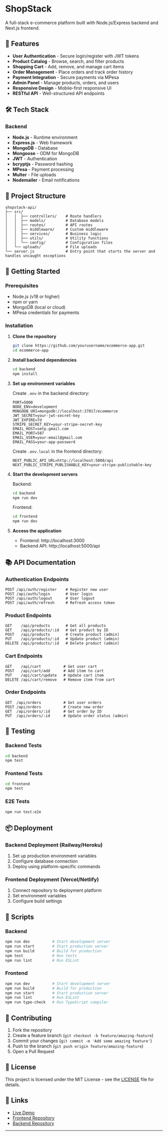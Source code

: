 # ShopStack

A full-stack e-commerce platform built with Node.js/Express backend and Next.js frontend.

## 🚀 Features

- **User Authentication** - Secure login/register with JWT tokens
- **Product Catalog** - Browse, search, and filter products
- **Shopping Cart** - Add, remove, and manage cart items
- **Order Management** - Place orders and track order history
- **Payment Integration** - Secure payments via MPesa
- **Admin Panel** - Manage products, orders, and users
- **Responsive Design** - Mobile-first responsive UI
- **RESTful API** - Well-structured API endpoints

## 🛠️ Tech Stack

### Backend
- **Node.js** - Runtime environment
- **Express.js** - Web framework
- **MongoDB** - Database
- **Mongoose** - ODM for MongoDB
- **JWT** - Authentication
- **bcryptjs** - Password hashing
- **MPesa** - Payment processing
- **Multer** - File uploads
- **Nodemailer** - Email notifications

## 📁 Project Structure

```
shopstack-api/
├── src/
│   │  ├── controllers/    # Route handlers
│   │  ├── models/         # Database models
│   │  ├── routes/         # API routes
│   │  ├── middleware/     # Custom middleware
│   │  ├── services/       # Business logic
│   │  ├── utils/          # Utility functions
│   │  └── config/         # Configuration files
│   └── uploads/           # File uploads
└── server.js              # Entry point that starts the server and handles uncaught exceptions
```

## 🚀 Getting Started

### Prerequisites
- Node.js (v18 or higher)
- npm or yarn
- MongoDB (local or cloud)
- MPesa credentials for payments

### Installation

1. **Clone the repository**
   ```bash
   git clone https://github.com/yourusername/ecommerce-app.git
   cd ecommerce-app
   ```

2. **Install backend dependencies**
   ```bash
   cd backend
   npm install
   ```

3. **Set up environment variables**
   
   Create `.env` in the backend directory:
   ```env
   PORT=5000
   NODE_ENV=development
   MONGODB_URI=mongodb://localhost:27017/ecommerce
   JWT_SECRET=your-jwt-secret-key
   JWT_EXPIRE=7d
   STRIPE_SECRET_KEY=your-stripe-secret-key
   EMAIL_HOST=smtp.gmail.com
   EMAIL_PORT=587
   EMAIL_USER=your-email@gmail.com
   EMAIL_PASS=your-app-password
   ```

   Create `.env.local` in the frontend directory:
   ```env
   NEXT_PUBLIC_API_URL=http://localhost:5000/api
   NEXT_PUBLIC_STRIPE_PUBLISHABLE_KEY=your-stripe-publishable-key
   ```

4. **Start the development servers**
   
   Backend:
   ```bash
   cd backend
   npm run dev
   ```

   Frontend:
   ```bash
   cd frontend
   npm run dev
   ```

5. **Access the application**
   - Frontend: http://localhost:3000
   - Backend API: http://localhost:5000/api

## 📚 API Documentation

### Authentication Endpoints
```
POST /api/auth/register    # Register new user
POST /api/auth/login       # User login
POST /api/auth/logout      # User logout
POST /api/auth/refresh     # Refresh access token
```

### Product Endpoints
```
GET    /api/products       # Get all products
GET    /api/products/:id   # Get product by ID
POST   /api/products       # Create product (admin)
PUT    /api/products/:id   # Update product (admin)
DELETE /api/products/:id   # Delete product (admin)
```

### Cart Endpoints
```
GET    /api/cart          # Get user cart
POST   /api/cart/add      # Add item to cart
PUT    /api/cart/update   # Update cart item
DELETE /api/cart/remove   # Remove item from cart
```

### Order Endpoints
```
GET  /api/orders          # Get user orders
POST /api/orders          # Create new order
GET  /api/orders/:id      # Get order by ID
PUT  /api/orders/:id      # Update order status (admin)
```

## 🧪 Testing

### Backend Tests
```bash
cd backend
npm test
```

### Frontend Tests
```bash
cd frontend
npm test
```

### E2E Tests
```bash
npm run test:e2e
```

## 📦 Deployment

### Backend Deployment (Railway/Heroku)
1. Set up production environment variables
2. Configure database connection
3. Deploy using platform-specific commands

### Frontend Deployment (Vercel/Netlify)
1. Connect repository to deployment platform
2. Set environment variables
3. Configure build settings

## 🔧 Scripts

### Backend
```bash
npm run dev          # Start development server
npm run start        # Start production server
npm run build        # Build for production
npm test             # Run tests
npm run lint         # Run ESLint
```

### Frontend
```bash
npm run dev          # Start development server
npm run build        # Build for production
npm run start        # Start production server
npm run lint         # Run ESLint
npm run type-check   # Run TypeScript compiler
```

## 🤝 Contributing

1. Fork the repository
2. Create a feature branch (`git checkout -b feature/amazing-feature`)
3. Commit your changes (`git commit -m 'Add some amazing feature'`)
4. Push to the branch (`git push origin feature/amazing-feature`)
5. Open a Pull Request

## 📄 License

This project is licensed under the MIT License - see the [LICENSE](LICENSE) file for details.

## 🔗 Links

- [Live Demo](https://your-app.vercel.app)
- [Frontend Repository](https://github.com/yourusername/ecommerce-web)
- [Backend Repository](https://github.com/yourusername/ecommerce-api)

---